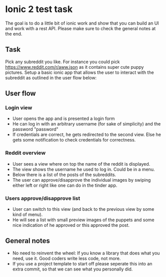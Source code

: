 # Ionic 2 test task

The goal is to do a little bit of ionic work and show that you can build an UI and work with a rest API. Please make sure to check the general notes at the end.

## Task

Pick any subreddit you like. For instance you could pick https://www.reddit.com/r/aww.json as it contains super cute puppy pictures. Setup a basic ionic app that allows the user to interact with the subreddit as outlined in the user flow below:

## User flow

### Login view

* User opens the app and is presented a login form
* He can log in with an arbitrary username (for sake of simplicity) and the password "password"
* If credentials are correct, he gets redirected to the second view. Else he gets some notification to check credentials for correctness.

### Reddit overview

* User sees a view where on top the name of the reddit is displayed.
* The view shows the username he used to log in. Could be in a menu.
* Below there is a list of the posts of the subreddits.
* The user can approve/disapprove the individual images by swiping either left or right like one can do in the tinder app.

### Users approve/disapprove list

* User can switch to this view (and back to the previous view by some kind of menu).
* He will see a list with small preview images of the puppets and some nice indication of he approved or this approved the post.

## General notes

* No need to reinvent the wheel: If you know a library that does what you need, use it. Good coders write less code, not more.
* If you use a project template to start off please seperate this into an extra commit, so that we can see what you personally did.
